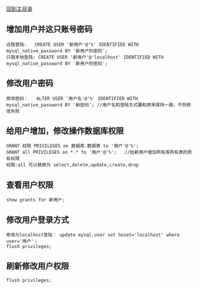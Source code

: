 [回到主目录](/README.md)

## 增加用户并这只账号密码
```shell
远程登陆:	CREATE USER '新用户'@'%' IDENTIFIED WITH mysql_native_password BY '新用户的密码'; 
只限本地登陆:	CREATE USER '新用户'@'localhost' IDENTIFIED WITH mysql_native_password BY '新用户的密码'; 
```
## 修改用户密码
```shell
修改密码：	ALTER USER '用户名'@'%' IDENTIFIED WITH mysql_native_password BY '新密码'; //用户名和登陆方式要和原来保持一致，不然修改失败
```
## 给用户增加，修改操作数据库权限
```shell
GRANT 权限 PRIVILEGES on 数据库.数据表 to '用户'@'%';
GRANT all PRIVILEGES on *.* to '用户'@'%';   //给新用户增加所有库所有表的所有权限
权限:all 可以替换为 select,delete,update,create,drop

```
## 查看用户权限
```shell
show grants for 新用户;
```
## 修改用户登录方式
```shell
修改为localhost登陆：	update mysql.user set hoset='localhost' where user='用户'；
flush privileges;

```
## 刷新修改用户权限
```shell
flush privileges;
```